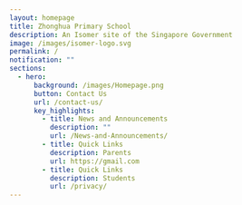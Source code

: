 ```yaml
---
layout: homepage
title: Zhonghua Primary School
description: An Isomer site of the Singapore Government
image: /images/isomer-logo.svg
permalink: /
notification: ""
sections:
  - hero:
      background: /images/Homepage.png
      button: Contact Us
      url: /contact-us/
      key_highlights:
        - title: News and Announcements
          description: ""
          url: /News-and-Announcements/
        - title: Quick Links
          description: Parents
          url: https://gmail.com
        - title: Quick Links
          description: Students
          url: /privacy/
---
```

